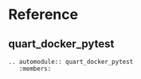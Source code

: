 # Reference

## quart_docker_pytest

```{eval-rst}
.. automodule:: quart_docker_pytest
   :members:
```
